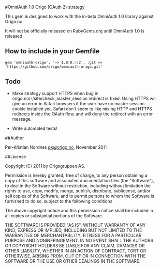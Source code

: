 #OmniAuth 1.0 Origo (OAuth 2) strategy

This gem is designed to work with the in-beta OmniAuth 1.0 library against Origo.no

It will not be officially released on RubyGems.org until OmniAuth 1.0 is released.

## How to include in your Gemfile

```
gem 'omniauth-origo', '~> 1.0.0.rc2', :git => 'https://github.com/origo/omniauth-origo.git'

```

## Todo

* Make strategy support HTTPS when bug in origo.no/-/site/check_master_session
redirect is fixed. Using HTTPS will give an error in Safari browsers if the user have no master session cookie installed yet.
Safari don't seem to like mixing HTTP and HTTPS redirects inside the OAuth flow, and will deny the redirect with an error message.

* Write automated tests!

##Author

Per-Kristian Nordnes <pk@origo.no>, November 2011

##License

Copyright (C) 2011 by Origogruppen AS.

Permission is hereby granted, free of charge, to any person obtaining a copy of this software and associated documentation files (the "Software"), to deal in the Software without restriction, including without limitation the rights to use, copy, modify, merge, publish, distribute, sublicense, and/or sell copies of the Software, and to permit persons to whom the Software is furnished to do so, subject to the following conditions:

The above copyright notice and this permission notice shall be included in all copies or substantial portions of the Software.

THE SOFTWARE IS PROVIDED "AS IS", WITHOUT WARRANTY OF ANY KIND, EXPRESS OR IMPLIED, INCLUDING BUT NOT LIMITED TO THE WARRANTIES OF MERCHANTABILITY, FITNESS FOR A PARTICULAR PURPOSE AND NONINFRINGEMENT. IN NO EVENT SHALL THE AUTHORS OR COPYRIGHT HOLDERS BE LIABLE FOR ANY CLAIM, DAMAGES OR OTHER LIABILITY, WHETHER IN AN ACTION OF CONTRACT, TORT OR OTHERWISE, ARISING FROM, OUT OF OR IN CONNECTION WITH THE SOFTWARE OR THE USE OR OTHER DEALINGS IN THE SOFTWARE.
